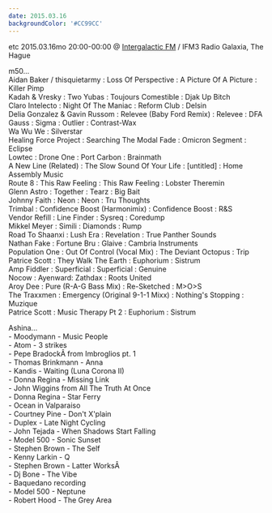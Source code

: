 ```yaml
---
date: 2015.03.16
backgroundColor: '#CC99CC'
---
```


etc 2015.03.16mo 20:00-00:00 @ [Intergalactic FM](http://www.intergalacticfm.com/) / IFM3 Radio Galaxia, The Hague  

m50...  
Aidan Baker / thisquietarmy : Loss Of Perspective : A Picture Of A Picture : Killer Pimp  
Kadah & Vresky : Two Yubas : Toujours Comestible : Djak Up Bitch  
Claro Intelecto : Night Of The Maniac : Reform Club : Delsin  
Delia Gonzalez & Gavin Russom : Relevee (Baby Ford Remix) : Relevee : DFA  
Gauss : Sigma : Outlier : Contrast-Wax  
Wa Wu We : Silverstar  
Healing Force Project : Searching The Modal Fade : Omicron Segment : Eclipse  
Lowtec : Drone One : Port Carbon : Brainmath  
A New Line (Related) : The Slow Sound Of Your Life : \[untitled\] : Home Assembly Music  
Route 8 : This Raw Feeling : This Raw Feeling : Lobster Theremin  
Glenn Astro : Together : Tearz : Big Bait  
Johnny Faith : Neon : Neon : Tru Thoughts  
Trimbal : Confidence Boost (Harmonimix) : Confidence Boost : R&S  
Vendor Refill : Line Finder : Sysreq : Coredump  
Mikkel Meyer : Simili : Diamonds : Rump  
Road To Shaanxi : Lush Era : Revelation : True Panther Sounds  
Nathan Fake : Fortune Bru : Glaive : Cambria Instruments  
Population One : Out Of Control (Vocal Mix) : The Deviant Octopus : Trip  
Patrice Scott : They Walk The Earth : Euphorium : Sistrum  
Amp Fiddler : Superficial : Superficial : Genuine  
Nocow : Ayenward: Zathdax : Roots United  
Aroy Dee : Pure (R-A-G Bass Mix) : Re-Sketched : M>O>S  
The Traxxmen : Emergency (Original 9-1-1 Mixx) : Nothing's Stopping : Muzique  
Patrice Scott : Music Therapy Pt 2 : Euphorium : Sistrum  

Ashina...  
\- Moodymann - Music People  
\- Atom - 3 strikes  
\- Pepe BradockÂ from Imbroglios pt. 1  
\- Thomas Brinkmann - Anna  
\- Kandis - Waiting (Luna Corona II)  
\- Donna Regina - Missing Link  
\- John Wiggins from All The Truth At Once  
\- Donna Regina - Star Ferry  
\- Ocean in Valparaiso  
\- Courtney Pine - Don't X'plain  
\- Duplex - Late Night Cycling  
\- John Tejada - When Shadows Start Falling  
\- Model 500 - Sonic Sunset  
\- Stephen Brown - The Self  
\- Kenny Larkin - Q  
\- Stephen Brown - Latter WorksÂ  
\- Dj Bone - The Vibe  
\- Baquedano recording  
\- Model 500 - Neptune  
\- Robert Hood - The Grey Area